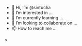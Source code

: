 - 👋 Hi, I’m @sintucha
- 👀 I’m interested in ...
- 🌱 I’m currently learning ...
- 💞️ I’m looking to collaborate on ...
- 📫 How to reach me ...

<!---
sintucha/sintucha is a ✨ special ✨ repository because its `README.md` (this file) appears on your GitHub profile.
You can click the Preview link to take a look at your changes.
---><
